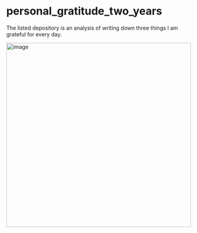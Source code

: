 # personal_gratitude_two_years
The listed depository is an analysis of writing down three things I am grateful for every day.

<img width="487" alt="image" src="https://user-images.githubusercontent.com/126549337/231038953-68059fb9-dd4e-4217-a4f0-cae391e3152f.png">

